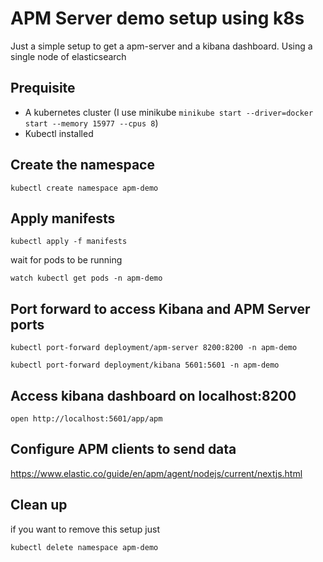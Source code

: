 # APM Server demo setup using k8s
Just a simple setup to get a apm-server and a kibana dashboard. Using a single node of elasticsearch

## Prequisite
 - A kubernetes cluster (I use minikube `minikube start --driver=docker start --memory 15977 --cpus 8`)
 - Kubectl installed

## Create the namespace
```shell
kubectl create namespace apm-demo
```

## Apply manifests
```shell
kubectl apply -f manifests
```

wait for pods to be running
```shell
watch kubectl get pods -n apm-demo
```

## Port forward to access Kibana and APM Server ports
```shell
kubectl port-forward deployment/apm-server 8200:8200 -n apm-demo
```

```shell
kubectl port-forward deployment/kibana 5601:5601 -n apm-demo
```

## Access kibana dashboard on localhost:8200
```shell
open http://localhost:5601/app/apm
```

## Configure APM clients to send data
https://www.elastic.co/guide/en/apm/agent/nodejs/current/nextjs.html


## Clean up
if you want to remove this setup just
```
kubectl delete namespace apm-demo
